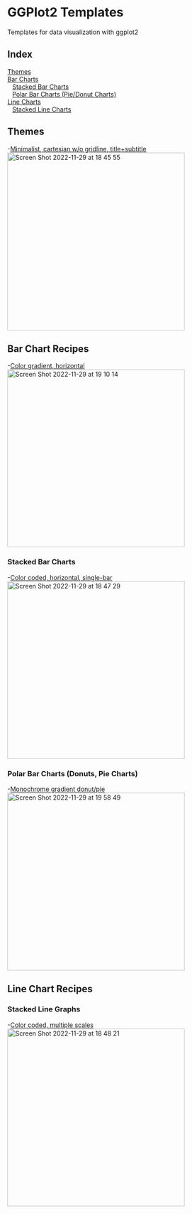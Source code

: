 # GGPlot2 Templates
Templates for data visualization with ggplot2

## Index
[Themes](#Theme)  
[Bar Charts](#Bar)  
  &ensp; [Stacked Bar Charts](#StackedBar)  
  &ensp; [Polar Bar Charts (Pie/Donut Charts)](#PolarBar)  
[Line Charts](#Line)  
  &ensp; [Stacked Line Charts](#StackedLine)
  
<a name="Theme"/>

## Themes
-[Minimalist, cartesian w/o gridline, title+subtitle](https://rpubs.com/aliquis/minimalthemeplus)  
<img width="400" alt="Screen Shot 2022-11-29 at 18 45 55" src="https://user-images.githubusercontent.com/100171584/204618969-389c1d77-cf86-4850-b7cb-a0d7d06b8d88.png">

<a name="Bar"/>

## Bar Chart Recipes

-[Color gradient, horizontal](https://rpubs.com/aliquis/horizontalbar_color)  
<img width="400" alt="Screen Shot 2022-11-29 at 19 10 14" src="https://user-images.githubusercontent.com/100171584/204623532-7dc3f3fe-112f-4e62-afd9-ccfe7f3d56c0.png">

<a name="StackedBar"/>

### Stacked Bar Charts
-[Color coded, horizontal, single-bar](https://rpubs.com/aliquis/stackedbar_color)  
<img width="400" alt="Screen Shot 2022-11-29 at 18 47 29" src="https://user-images.githubusercontent.com/100171584/204619056-d21b6d59-d734-4270-a668-e596b7b54a3a.png">

<a name="PolarBar"/>

### Polar Bar Charts (Donuts, Pie Charts)
-[Monochrome gradient donut/pie](https://rpubs.com/aliquis/polar_monochrome)  
<img width="400" alt="Screen Shot 2022-11-29 at 19 58 49" src="https://user-images.githubusercontent.com/100171584/204635402-a73af27e-2e24-45fe-95ef-4ac6bd141ef1.png">


<a name="Line"/>

## Line Chart Recipes

<a name="StackedLine"/>

### Stacked Line Graphs
-[Color coded, multiple scales](https://rpubs.com/aliquis/stackedline_color_multiscale)  
<img width="400" alt="Screen Shot 2022-11-29 at 18 48 21" src="https://user-images.githubusercontent.com/100171584/204619208-c7db99f0-3c04-4bb5-bb22-f8710a955b3b.png">

